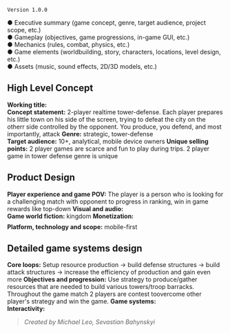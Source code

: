 `Version 1.0.0`

● Executive summary (game concept, genre, target audience, project scope, etc.)  
● Gameplay (objectives, game progressions, in-game GUI, etc.)  
● Mechanics (rules, combat, physics, etc.)  
● Game elements (worldbuilding, story, characters, locations, level design, etc.)  
● Assets (music, sound effects, 2D/3D models, etc.)

## High Level Concept

**Working title:**  
**Concept statement:** 2-player realtime tower-defense. Each player prepares his little town on his side of the screen, trying to defeat the city on the otherr side controlled by the opponent. You produce, you defend, and most importantly, attack
**Genre:** strategic, tower-defense  
**Target audience:** 10+, analytical, mobile device owners
**Unique selling points:** 2 player games are scarce and fun to play during trips. 2 player game in tower defense genre is unique

## Product Design

**Player experience and game POV:** The player is a person who is looking for a challenging match with opponent to progress in ranking, win in game rewards like top-down
**Visual and audio:**  
**Game world fiction:** kingdom
**Monetization:** $$$$
**Platform, technology and scope:** mobile-first

## Detailed game systems design

**Core loops:**  Setup resource production -> build defense structures -> build attack structures -> increase the efficiency of production and gain even more
**Objectives and progression:** Use strategy to produce/gather resources that are needed to build various towers/troop barracks. Throughout the game match 2 players are contest toovercome other player's strategy and win the game. 
**Game systems:**  
**Interactivity:**

> _Created by Michael Leo, Sevastian Bahynskyi_
